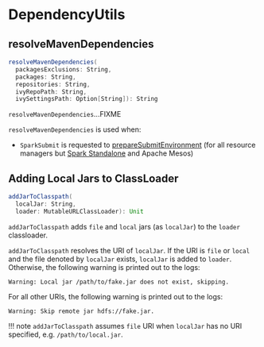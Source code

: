 # DependencyUtils

## <span id="resolveMavenDependencies"> resolveMavenDependencies

```scala
resolveMavenDependencies(
  packagesExclusions: String,
  packages: String,
  repositories: String,
  ivyRepoPath: String,
  ivySettingsPath: Option[String]): String
```

`resolveMavenDependencies`...FIXME

`resolveMavenDependencies` is used when:

* `SparkSubmit` is requested to [prepareSubmitEnvironment](SparkSubmit.md#prepareSubmitEnvironment) (for all resource managers but [Spark Standalone](../spark-standalone/index.md) and Apache Mesos)

## <span id="addJarToClasspath"> Adding Local Jars to ClassLoader

```scala
addJarToClasspath(
  localJar: String,
  loader: MutableURLClassLoader): Unit
```

`addJarToClasspath` adds `file` and `local` jars (as `localJar`) to the `loader` classloader.

`addJarToClasspath` resolves the URI of `localJar`. If the URI is `file` or `local` and the file denoted by `localJar` exists, `localJar` is added to `loader`. Otherwise, the following warning is printed out to the logs:

```text
Warning: Local jar /path/to/fake.jar does not exist, skipping.
```

For all other URIs, the following warning is printed out to the logs:

```text
Warning: Skip remote jar hdfs://fake.jar.
```

!!! note
    `addJarToClasspath` assumes `file` URI when `localJar` has no URI specified, e.g. `/path/to/local.jar`.
